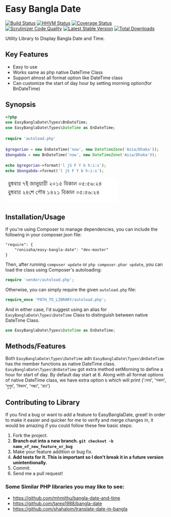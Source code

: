 Easy Bangla Date
=================
[![Build Status](https://travis-ci.org/ronisaha/easy-bangla-date.png?branch=master)](https://travis-ci.org/ronisaha/easy-bangla-date)
[![HHVM Status](http://hhvm.h4cc.de/badge/ronisaha/easy-bangla-date.svg)](http://hhvm.h4cc.de/package/ronisaha/easy-bangla-date)
[![Coverage Status](https://coveralls.io/repos/ronisaha/easy-bangla-date/badge.png)](https://coveralls.io/r/ronisaha/easy-bangla-date)
[![Scrutinizer Code Quality](https://scrutinizer-ci.com/g/ronisaha/easy-bangla-date/badges/quality-score.png?b=master)](https://scrutinizer-ci.com/g/ronisaha/easy-bangla-date/?branch=master)
[![Latest Stable Version](https://poser.pugx.org/ronisaha/easy-bangla-date/v/stable.png)](https://packagist.org/packages/ronisaha/easy-bangla-date)
[![Total Downloads](https://poser.pugx.org/ronisaha/easy-bangla-date/downloads.png)](https://packagist.org/packages/ronisaha/easy-bangla-date)

Utility Library to Display Bangla Date and Time.

Key Features
------------
* Easy to use
* Works same as php native DateTime Class
* Support almost all format option like DateTime class
* Can customize the start of day hour by setting morning option(for BnDateTime)


Synopsis
-----------

```php
<?php
use EasyBanglaDate\Types\BnDateTime;
use EasyBanglaDate\Types\DateTime as EnDateTime;

require 'autoload.php'

$gregorian = new EnDateTime('now', new DateTimeZone('Asia/Dhaka'));
$bongabda = new BnDateTime('now', new DateTimeZone('Asia/Dhaka'));

echo $gregorian->format('l jS F Y b h:i:s');
echo $bongabda->format('l jS F Y b h:i:s');

```

![Output](/screenshot.jpeg?raw=true "Output")


## Installation/Usage

If you're using Composer to manage dependencies, you can include the following
in your composer.json file:

    "require": {
        "ronisaha/easy-bangla-date": "dev-master"
    }

Then, after running `composer update` or `php composer.phar update`, you can
load the class using Composer's autoloading:

```php
require 'vendor/autoload.php';
```

Otherwise, you can simply require the given `autoload.php` file:

```php
require_once 'PATH_TO_LIBRARY/autoload.php';

```

And in either case, I'd suggest using an alias for `EasyBanglaDate\Types\DateTime` Class to distinguish between native DateTime Class.

```php
use EasyBanglaDate\Types\DateTime as EnDateTime;
```

## Methods/Features

Both `EasyBanglaDate\Types\DateTime` adn `EasyBanglaDate\Types\BnDateTime` has the member functions as native DateTime class.
`EasyBanglaDate\Types\BnDateTime` got extra method setMorning to define a hour for start of day. By default day start at 6.
Along with all format options of native DateTime class, we have extra option `b` which will print ('ভোর', 'সকাল', 'দুপুর', 'বিকাল', 'সন্ধ্যা', 'রাত')


## Contributing to Library

If you find a bug or want to add a feature to EasyBanglaDate, great! In order to make it easier and quicker for me to verify and merge changes in, it would be amazing if you could follow these few basic steps:

1. Fork the project.
2. **Branch out into a new branch. `git checkout -b name_of_new_feature_or_bug`**
3. Make your feature addition or bug fix.
4. **Add tests for it. This is important so I don’t break it in a future version unintentionally.**
5. Commit.
6. Send me a pull request!


### Some Similar PHP libraries you may like to see:

* https://github.com/mhmithu/bangla-date-and-time
* https://github.com/tareq1988/bangla-date
* https://github.com/shahalom/translate-date-in-bangla